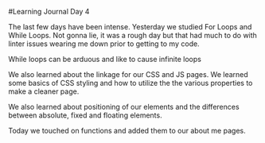 #Learning Journal Day 4

The last few days have been intense.
Yesterday we studied For Loops and While Loops.
Not gonna lie, it was a rough day but that had much to do with linter issues wearing me down prior to getting to my code.

While loops can be arduous and like to cause infinite loops

We also learned about the linkage for our CSS and JS pages.
We learned some basics of CSS styling and how to utilize the the various properties to make a cleaner page.

We also learned about positioning of our elements and the differences between absolute, fixed and floating elements.

Today we touched on functions and added them to our about me pages.
